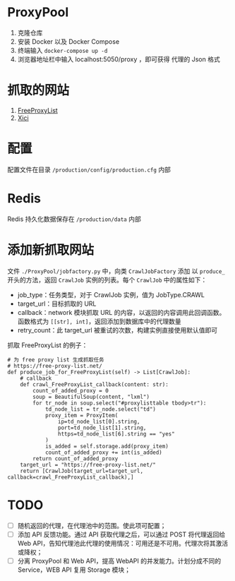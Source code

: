 # ProxyPool

1. 克隆仓库
2. 安装 Docker 以及 Docker Compose
3. 终端输入 `docker-compose up -d`
4. 浏览器地址栏中输入 localhost:5050/proxy ，即可获得 代理的 Json 格式

# 抓取的网站

1. [FreeProxyList](https://free-proxy-list.net/)
2. [Xici](https://www.xicidaili.com/)

# 配置

配置文件在目录 `/production/config/production.cfg` 内部

# Redis

Redis 持久化数据保存在 `/production/data` 内部

# 添加新抓取网站

文件 `./ProxyPool/jobfactory.py` 中，向类 `CrawlJobFactory` 添加 以 `produce_` 开头的方法，返回 `CrawlJob` 实例的列表。每个 `CrawlJob` 中的属性如下：
- job_type：任务类型，对于 CrawlJob 实例，值为 JobType.CRAWL
- target_url：目标抓取的 URL
- callback：network 模块抓取 URL 的内容，以返回的内容调用此回调函数。函数格式为 `[[str], int]`，返回添加到数据库中的代理数量
- retry_count：此 target_url 被重试的次数，构建实例直接使用默认值即可

抓取 FreeProxyList 的例子：

```
# 为 free proxy list 生成抓取任务
# https://free-proxy-list.net/
def produce_job_for_FreeProxyList(self) -> List[CrawlJob]:
    # callback
    def crawl_FreeProxyList_callback(content: str):
        count_of_added_proxy = 0
        soup = BeautifulSoup(content, "lxml")
        for tr_node in soup.select("#proxylisttable tbody>tr"):
            td_node_list = tr_node.select("td")
            proxy_item = ProxyItem(
                ip=td_node_list[0].string,
                port=td_node_list[1].string,
                https=td_node_list[6].string == "yes"
            )
            is_added = self.storage.add(proxy_item)
            count_of_added_proxy += int(is_added)
        return count_of_added_proxy
    target_url = "https://free-proxy-list.net/"
    return [CrawlJob(target_url=target_url, callback=crawl_FreeProxyList_callback),]
```

# TODO

- [ ] 随机返回的代理，在代理池中的范围。使此项可配置；
- [ ] 添加 API 反馈功能。通过 API 获取代理之后，可以通过 POST 将代理返回给 Web API，告知代理池此代理的使用情况：可用还是不可用。代理次将其激活或降权；
- [ ] 分离 ProxyPool 和 Web API，提高 WebAPI 的并发能力。计划分成不同的 Service，WEB API 复用 Storage 模块；

